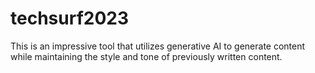 # techsurf2023
This is an  impressive tool that utilizes generative AI to generate content while maintaining the style and tone of previously written content.
